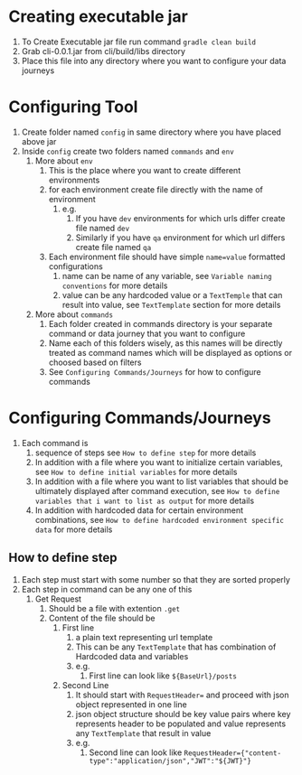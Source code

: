 # Creating executable jar
1. To Create Executable jar file run command
`gradle clean build`
2. Grab cli-0.0.1.jar from cli/build/libs directory
3. Place this file into any directory where you want to configure your data journeys

# Configuring Tool
1. Create folder named `config` in same directory where you have placed above jar
2. Inside `config` create two folders named `commands` and `env`
    1. More about `env`
        1. This is the place where you want to create different environments
        2. for each environment create file directly with the name of environment
            1. e.g. 
                1. If you have `dev` environments for which urls differ create file named `dev`
                2. Similarly if you have `qa` environment for which url differs create file named `qa`
        3. Each environment file should have simple `name=value` formatted configurations
            1. name can be name of any variable, see `Variable naming conventions` for more details
            2. value can be any hardcoded value or a `TextTemple` that can result into value, see `TextTemplate` section for more details
    2. More about `commands`
        1. Each folder created in commands directory is your separate command or data journey that you want to configure
        2. Name each of this folders wisely, as this names will be directly treated as command names which will be displayed as options or choosed based on filters
        3. See `Configuring Commands/Journeys` for how to configure commands
        
# Configuring Commands/Journeys
1. Each command is 
    1. sequence of steps see `How to define step` for more details
    2. In addition with a file where you want to initialize certain variables, see `How to define initial variables` for more details
    3. In addition with a file where you want to list variables that should be ultimately displayed after command execution, see `How to define variables that i want to list as output` for more details
    4. In addition with hardcoded data for certain environment combinations, see `How to define hardcoded environment specific data` for more details 
## How to define step
1. Each step must start with some number so that they are sorted properly 
2. Each step in command can be any one of this
    1. Get Request
        1. Should be a file with extention `.get`
        2. Content of the file should be
            1. First line
                1. a plain text representing url template
                2. This can be any `TextTemplate` that has combination of Hardcoded data and variables
                3. e.g.
                    1. First line can look like `${BaseUrl}/posts`
            2. Second Line
                1. It should start with `RequestHeader=` and proceed with json object represented in one line
                2. json object structure should be key value pairs where key represents header to be populated and value represents any `TextTemplate` that result in value
                3. e.g.
                    1. Second line can look like `RequestHeader={"content-type":"application/json","JWT":"${JWT}"}`
            
